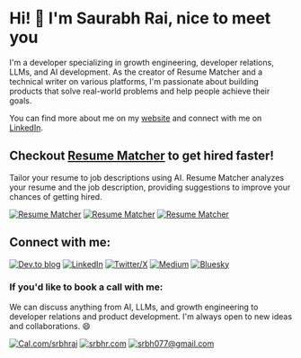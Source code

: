 # Hi! 👋 I'm Saurabh Rai, nice to meet you

I'm a developer specializing in growth engineering, developer relations, LLMs, and AI development. As the creator of Resume Matcher and a technical writer on various platforms, I'm passionate about building products that solve real-world problems and help people achieve their goals.

You can find more about me on my [website](https://srbhr.com) and connect with me on [LinkedIn](https://linkedin.com/in/srbhr).


##  Checkout [Resume Matcher](https://github.com/srbhr/Resume-Matcher) to get hired faster!

Tailor your resume to job descriptions using AI. Resume Matcher analyzes your resume and the job description, providing suggestions to improve your chances of getting hired.


[![Resume Matcher](https://custom-icon-badges.demolab.com/badge/Resume_Matcher-%23FFCF00?style=for-the-badge&logo=rocket&logoColor=black)](https://github.com/srbhr/Resume-Matcher) [![Resume Matcher](https://custom-icon-badges.demolab.com/badge/8.7K+_Stars-%23FF0000?style=for-the-badge&logo=stars)](https://github.com/srbhr/Resume-Matcher)  [![Resume Matcher](https://custom-icon-badges.demolab.com/badge/3.2K+_Forks-%233880FF?style=for-the-badge&logo=fork)](https://github.com/srbhr/Resume-Matcher) 


## Connect with me:


[![Dev.to blog](https://img.shields.io/badge/dev.to-0A0A0A?style=for-the-badge&logo=dev.to&logoColor=white)](https://dev.to/srbhr)
[![LinkedIn](https://img.shields.io/badge/linkedin-%230077B5.svg?style=for-the-badge&logo=linkedin&logoColor=white)](https://linkedin.com/in/srbhr)
[![Twitter/X](https://img.shields.io/badge/twitter-%231DA1F2.svg?style=for-the-badge&logo=twitter&logoColor=white)]()
[![Medium](https://img.shields.io/badge/Medium-12100E?style=for-the-badge&logo=medium&logoColor=white)]()
[![Bluesky](https://img.shields.io/badge/Bluesky-0285FF?style=for-the-badge&logo=Bluesky&logoColor=white)]()

### If you'd like to book a call with me:

We can discuss anything from AI, LLMs, and growth engineering to developer relations and product development. I'm always open to new ideas and collaborations. 😄

[![Cal.com/srbhrai](https://custom-icon-badges.demolab.com/badge/Cal.com/srbhrai-white?style=for-the-badge&logo=calendar&logoColor=black)](https://cal.com/srbhr) [![srbhr.com](https://custom-icon-badges.demolab.com/badge/srbhr.com-gold?style=for-the-badge&logo=globe&logoColor=black)](https://srbhr.com) 
[![srbh077@gmail.com](https://custom-icon-badges.demolab.com/badge/-srbh077@gmail.com-D14836?style=for-the-badge&logo=gmail&logoColor=white)](mailto:srbh077@gmail.com)